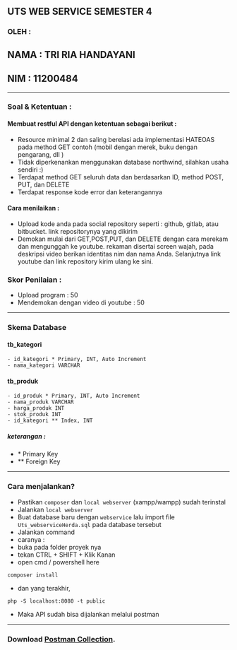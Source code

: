 ## UTS WEB SERVICE SEMESTER 4
### OLEH :
## NAMA : TRI RIA HANDAYANI
## NIM : 11200484

___

### Soal & Ketentuan : 
#### Membuat restful API dengan ketentuan sebagai berikut :
- Resource minimal 2 dan saling berelasi ada implementasi HATEOAS pada method GET
contoh (mobil dengan merek, buku dengan pengarang, dll )
- Tidak diperkenankan menggunakan database northwind, silahkan usaha sendiri :)
- Terdapat method GET seluruh data dan berdasarkan ID, method POST, PUT, dan DELETE
- Terdapat response kode error dan keterangannya


#### Cara menilaikan :
- Upload kode anda pada social repository seperti : github, gitlab, atau bitbucket. link repositorynya yang dikirim
- Demokan mulai dari GET,POST,PUT, dan DELETE dengan cara merekam dan mengunggah ke youtube. rekaman disertai screen wajah, pada deskripsi video berikan identitas nim dan nama Anda. Selanjutnya link youtube dan link repository kirim ulang ke sini.

### Skor Penilaian :
- Upload program : 50
- Mendemokan dengan video di youtube : 50
___


### Skema Database
#### tb_kategori
```
- id_kategori * Primary, INT, Auto Increment
- nama_kategori VARCHAR
```
#### tb_produk
```
- id_produk * Primary, INT, Auto Increment
- nama_produk VARCHAR
- harga_produk INT
- stok_produk INT
- id_kategori ** Index, INT
```
##### keterangan :
* \* Primary Key
* \*\* Foreign Key
___


### Cara menjalankan?
- Pastikan ```composer``` dan ```local webserver``` (xampp/wampp) sudah terinstal
- Jalankan ```local webserver```
- Buat database baru dengan ```webservice``` lalu import file ```Uts_webserviceHerda.sql``` pada database tersebut
- Jalankan command
- caranya :
- buka pada folder proyek nya
- tekan CTRL + SHIFT + Klik Kanan
- open cmd / powershell here
```
composer install
```
- dan yang terakhir,
```
php -S localhost:8080 -t public
```
- Maka API sudah bisa dijalankan melalui postman
___


### Download [Postman Collection](https://www.getpostman.com/collections/c50b78d49bfec00aaae5).
